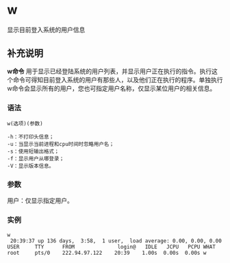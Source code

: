 w
===

显示目前登入系统的用户信息

## 补充说明

**w命令** 用于显示已经登陆系统的用户列表，并显示用户正在执行的指令。执行这个命令可得知目前登入系统的用户有那些人，以及他们正在执行的程序。单独执行w命令会显示所有的用户，您也可指定用户名称，仅显示某位用户的相关信息。

### 语法  

```
w(选项)(参数)
```

  

```
-h：不打印头信息；
-u：当显示当前进程和cpu时间时忽略用户名；
-s：使用短输出格式；
-f：显示用户从哪登录；
-V：显示版本信息。
```

### 参数  

用户：仅显示指定用户。

### 实例  

```
w
 20:39:37 up 136 days,  3:58,  1 user,  load average: 0.00, 0.00, 0.00
USER     TTY      FROM              login@   IDLE   JCPU   PCPU WHAT
root     pts/0    222.94.97.122    20:39    1.00s  0.00s  0.00s w
```


